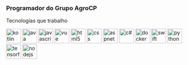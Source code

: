 ### Programador do Grupo AgroCP

Tecnologias que trabalho

<img alt="kotlin" src="https://emojis.slackmojis.com/emojis/images/1496063955/2351/kotlin.png?1496063955" width="40">
<img alt="java" src="https://emojis.slackmojis.com/emojis/images/1450733280/232/java.png?1450733280" width="40">
<img alt="javascript" src="https://emojis.slackmojis.com/emojis/images/1450441296/151/javascript.png?1450441296" width="40">
<img alt="vue" src="https://emojis.slackmojis.com/emojis/images/1483052921/1537/vue.png?1483052921" width="40">
<img alt="html5" src="https://emojis.slackmojis.com/emojis/images/1470343792/719/html5.png?1470343792" width="40">
<img alt="css" src="https://emojis.slackmojis.com/emojis/images/1497185511/2411/css.jpg?1497185511" width="40">
<img alt="aspnetcore" src="https://miro.medium.com/max/875/0*t0CmIjLNKeKT1GaS.png" width="40">
<img alt="c#" src="https://growiz.com.br/wp-content/uploads/2020/08/kisspng-c-programming-language-logo-microsoft-visual-stud-atlas-portfolio-5b899192d7c600.1628571115357423548838.png" width="40">
<img alt="docker" src="https://emojis.slackmojis.com/emojis/images/1462400762/397/docker.png?1462400762" width="40">
<img alt="swift" src="https://emojis.slackmojis.com/emojis/images/1514391005/3320/swift.png?1514391005" width="40">
<img alt="python" src="https://emojis.slackmojis.com/emojis/images/1450319444/32/python.png?1450319444" width="40">
<img alt="tensorflow" src="https://emojis.slackmojis.com/emojis/images/1487230631/1765/tensorflow.png?1487230631" width="40">
<img alt="nodejs" src="https://emojis.slackmojis.com/emojis/images/1533426774/4425/nodejs.png?1533426774" width="40">
